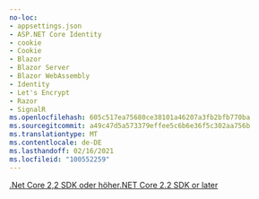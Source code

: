 ```yaml
---
no-loc:
- appsettings.json
- ASP.NET Core Identity
- cookie
- Cookie
- Blazor
- Blazor Server
- Blazor WebAssembly
- Identity
- Let's Encrypt
- Razor
- SignalR
ms.openlocfilehash: 605c517ea75680ce38101a46207a3fb2bfb770ba
ms.sourcegitcommit: a49c47d5a573379effee5c6b6e36f5c302aa756b
ms.translationtype: MT
ms.contentlocale: de-DE
ms.lasthandoff: 02/16/2021
ms.locfileid: "100552259"
---
```

[<span data-ttu-id="5bf64-101">.Net Core 2,2 SDK oder höher</span><span class="sxs-lookup"><span data-stu-id="5bf64-101">.NET Core 2.2 SDK or later</span></span>](https://dotnet.microsoft.com/download/dotnet-core)
